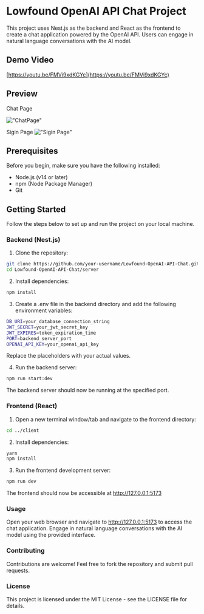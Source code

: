 # Lowfound OpenAI API Chat Project

This project uses Nest.js as the backend and React as the frontend to create a chat application powered by the OpenAI API. Users can engage in natural language conversations with the AI model.

## Demo Video 

[https://youtu.be/FMVi9xdKGYc](https://youtu.be/FMVi9xdKGYc)

## Preview

Chat Page


!["ChatPage"](https://res.cloudinary.com/dhbejijc4/image/upload/v1692365842/2_fbddh5.png "Chat Page")

Sigin Page
!["Sigin Page"](https://res.cloudinary.com/dhbejijc4/image/upload/v1692365846/1_wouupf.png "Sigin Page")




## Prerequisites

Before you begin, make sure you have the following installed:

- Node.js (v14 or later)
- npm (Node Package Manager)
- Git

## Getting Started

Follow the steps below to set up and run the project on your local machine.

### Backend (Nest.js)

1. Clone the repository:

```bash
git clone https://github.com/your-username/Lowfound-OpenAI-API-Chat.git
cd Lowfound-OpenAI-API-Chat/server
```

2. Install dependencies:


```bash
npm install
```

3. Create a .env file in the backend directory and add the following environment variables:

```bash
DB_URI=your_database_connection_string
JWT_SECRET=your_jwt_secret_key
JWT_EXPIRES=token_expiration_time
PORT=backend_server_port
OPENAI_API_KEY=your_openai_api_key

```

Replace the placeholders with your actual values.

4. Run the backend server:

```bash
npm run start:dev
```

The backend server should now be running at the specified port.

### Frontend (React)

1. Open a new terminal window/tab and navigate to the frontend directory:

```bash
cd ../client
```

2. Install dependencies:


```bash
yarn
npm install
```

3. Run the frontend development server:

```bash
npm run dev 
```


The frontend should now be accessible at http://127.0.0.1:5173


### Usage

Open your web browser and navigate to http://127.0.0.1:5173 to access the chat application. Engage in natural language conversations with the AI model using the provided interface.


### Contributing

Contributions are welcome! Feel free to fork the repository and submit pull requests.

### License

This project is licensed under the MIT License - see the LICENSE file for details.
